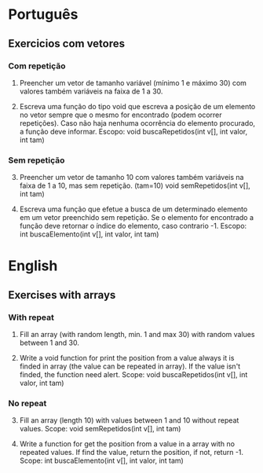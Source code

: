 # Português

## Exercicios com vetores

### Com repetição

1. Preencher um vetor de tamanho variável (mínimo 1 e máximo 30) com valores também variáveis na faixa de 1 a 30.

2. Escreva uma função do tipo void que escreva a posição de um elemento no vetor sempre que o mesmo for encontrado (podem ocorrer repetições). Caso não haja nenhuma
ocorrência do elemento procurado, a função deve informar. Escopo: void buscaRepetidos(int v[], int valor, int tam)

### Sem repetição

3. Preencher um vetor de tamanho 10 com valores também variáveis na faixa de 1 a 10, mas sem repetição. (tam=10)
void semRepetidos(int v[], int tam)

4. Escreva uma função que efetue a busca de um determinado elemento em um vetor preenchido sem repetição. Se o elemento for encontrado a função deve retornar o índice do elemento, caso contrario -1. Escopo: int buscaElemento(int v[], int valor, int tam)

# English

## Exercises with arrays

### With repeat

1. Fill an array (with random length, min. 1 and max 30) with random values between 1 and 30.

2. Write a void function for print the position from a value always it is finded in array (the value can be repeated in array). If the value isn't finded, the function need alert. Scope: void buscaRepetidos(int v[], int valor, int tam)

### No repeat

3. Fill an array (length 10) with values between 1 and 10 without repeat values. Scope: void semRepetidos(int v[], int tam)


4. Write a function for get the position from a value in a array with no repeated values. If find the value, return the position, if not, return -1. Scope: int buscaElemento(int v[], int valor, int tam)
